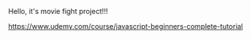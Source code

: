 Hello, it's movie fight project!!!

https://www.udemy.com/course/javascript-beginners-complete-tutorial